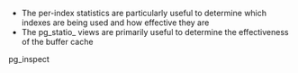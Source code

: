 - The per-index statistics are particularly useful to determine which indexes are being used and how effective they are
- The pg_statio_ views are primarily useful to determine the effectiveness of the buffer cache



pg_inspect
